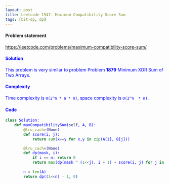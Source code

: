 ```yaml
---
layout: post
title: Leetcode 1947. Maximum Compatibility Score Sum
tags: [bit-dp, dp]
---
```


#### Problem statement

<a href="https://leetcode.com/problems/maximum-compatibility-score-sum/"> <font color = blue>https://leetcode.com/problems/maximum-compatibility-score-sum/

#### Solution
This problem is very similar to problem Problem **1879** Minimum XOR Sum of Two Arrays.

#### Complexity
Time complexity is `O(2^n * n * m)`, space complexity is `O(2^n  * n)`.

#### Code
```python
class Solution:
    def maxCompatibilitySum(self, A, B):
        @lru_cache(None)
        def score(i, j):
            return sum(x==y for x,y in zip(A[i], B[j]))

        @lru_cache(None)
        def dp(mask, i):
            if i == n: return 0
            return max(dp(mask ^ (1<<j), i + 1) + score(i, j) for j in range(n) if mask & 1<<j)
        
        n = len(A)
        return dp((1<<n) - 1, 0)
```
